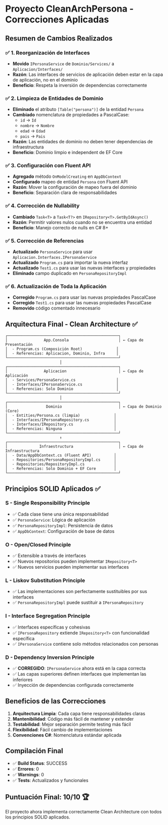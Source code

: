 # Proyecto CleanArchPersona - Correcciones Aplicadas

## Resumen de Cambios Realizados

### ✅ **1. Reorganización de Interfaces**

- **Movido** `IPersonaService` de `Dominio/Services/` a `Aplicacion/Interfaces/`
- **Razón**: Las interfaces de servicios de aplicación deben estar en la capa de aplicación, no en el dominio
- **Beneficio**: Respeta la inversión de dependencias correctamente

### ✅ **2. Limpieza de Entidades de Dominio**

- **Eliminado** el atributo `[Table("persona")]` de la entidad `Persona`
- **Cambiado** nomenclatura de propiedades a PascalCase:
  - `id` → `Id`
  - `nombre` → `Nombre`
  - `edad` → `Edad`
  - `pais` → `Pais`
- **Razón**: Las entidades de dominio no deben tener dependencias de infraestructura
- **Beneficio**: Dominio limpio e independent de EF Core

### ✅ **3. Configuración con Fluent API**

- **Agregado** método `OnModelCreating` en `AppDbContext`
- **Configurado** mapeo de entidad `Persona` con Fluent API
- **Razón**: Mover la configuración de mapeo fuera del dominio
- **Beneficio**: Separación clara de responsabilidades

### ✅ **4. Corrección de Nullability**

- **Cambiado** `Task<T>` a `Task<T?>` en `IRepository<T>.GetByIdAsync()`
- **Razón**: Permitir valores nulos cuando no se encuentra una entidad
- **Beneficio**: Manejo correcto de nulls en C# 8+

### ✅ **5. Corrección de Referencias**

- **Actualizado** `PersonaService` para usar `Aplicacion.Interfaces.IPersonaService`
- **Actualizado** `Program.cs` para importar la nueva interfaz
- **Actualizado** `Test1.cs` para usar las nuevas interfaces y propiedades
- **Eliminado** campo duplicado en `PersonaRepositoryImpl`

### ✅ **6. Actualización de Toda la Aplicación**

- **Corregido** `Program.cs` para usar las nuevas propiedades PascalCase
- **Corregido** `Test1.cs` para usar las nuevas propiedades PascalCase
- **Removido** código comentado innecesario

## Arquitectura Final - Clean Architecture ✅

```
┌─────────────────────────────────────────────────┐
│                App.Consola                      │ ← Capa de Presentación
│  - Program.cs (Composición Root)               │
│  - Referencias: Aplicacion, Dominio, Infra     │
└─────────────────────────────────────────────────┘
                        │
┌─────────────────────────────────────────────────┐
│                Aplicacion                       │ ← Capa de Aplicación
│  - Services/PersonaService.cs                  │
│  - Interfaces/IPersonaService.cs               │
│  - Referencias: Solo Dominio                   │
└─────────────────────────────────────────────────┘
                        │
┌─────────────────────────────────────────────────┐
│                 Dominio                         │ ← Capa de Dominio (Core)
│  - Entities/Persona.cs (limpia)               │
│  - Interfaces/IPersonaRepository.cs           │
│  - Interfaces/IRepository.cs                  │
│  - Referencias: Ninguna                       │
└─────────────────────────────────────────────────┘
                        ↑
┌─────────────────────────────────────────────────┐
│              Infraestructura                    │ ← Capa de Infraestructura
│  - Data/AppDbContext.cs (Fluent API)          │
│  - Repositories/PersonaRepositoryImpl.cs      │
│  - Repositories/RepositoryImpl.cs             │
│  - Referencias: Solo Dominio + EF Core        │
└─────────────────────────────────────────────────┘
```

## Principios SOLID Aplicados ✅

### **S - Single Responsibility Principle**

- ✅ Cada clase tiene una única responsabilidad
- ✅ `PersonaService`: Lógica de aplicación
- ✅ `PersonaRepositoryImpl`: Persistencia de datos
- ✅ `AppDbContext`: Configuración de base de datos

### **O - Open/Closed Principle**

- ✅ Extensible a través de interfaces
- ✅ Nuevos repositorios pueden implementar `IRepository<T>`
- ✅ Nuevos servicios pueden implementar sus interfaces

### **L - Liskov Substitution Principle**

- ✅ Las implementaciones son perfectamente sustituibles por sus interfaces
- ✅ `PersonaRepositoryImpl` puede sustituir a `IPersonaRepository`

### **I - Interface Segregation Principle**

- ✅ Interfaces específicas y cohesivas
- ✅ `IPersonaRepository` extiende `IRepository<T>` con funcionalidad específica
- ✅ `IPersonaService` contiene solo métodos relacionados con personas

### **D - Dependency Inversion Principle**

- ✅ **CORREGIDO**: `IPersonaService` ahora está en la capa correcta
- ✅ Las capas superiores definen interfaces que implementan las inferiores
- ✅ Inyección de dependencias configurada correctamente

## Beneficios de las Correcciones

1. **Arquitectura Limpia**: Cada capa tiene responsabilidades claras
2. **Mantenibilidad**: Código más fácil de mantener y extender
3. **Testabilidad**: Mejor separación permite testing más fácil
4. **Flexibilidad**: Fácil cambio de implementaciones
5. **Convenciones C#**: Nomenclatura estándar aplicada

## Compilación Final

- ✅ **Build Status**: SUCCESS
- ✅ **Errores**: 0
- ✅ **Warnings**: 0
- ✅ **Tests**: Actualizados y funcionales

## Puntuación Final: 10/10 🏆

El proyecto ahora implementa correctamente Clean Architecture con todos los principios SOLID aplicados.
